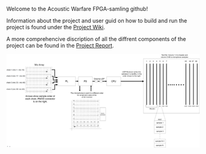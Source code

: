 Welcome to the Acoustic Warfare FPGA-samling github!

Information about the project and user guid on how to build and run the project is found under the [Project Wiki](../../wiki).

A more comprehencive discription of all the diffrent components of the project can be found in the [Project Report](/doc/acoustic_warfare_fpga_sampling.pdf).

![alt text](https://github.com/IvarNilsson/FPGA-sampling/blob/main/doc/pictures/flowchart.png)
